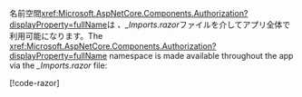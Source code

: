 <span data-ttu-id="1f51e-101">名前空間<xref:Microsoft.AspNetCore.Components.Authorization?displayProperty=fullName>は *、_Imports.razor*ファイルを介してアプリ全体で利用可能になります。</span><span class="sxs-lookup"><span data-stu-id="1f51e-101">The <xref:Microsoft.AspNetCore.Components.Authorization?displayProperty=fullName> namespace is made available throughout the app via the *_Imports.razor* file:</span></span>

[!code-razor[](imports-hosted.razor?highlight=3)]
